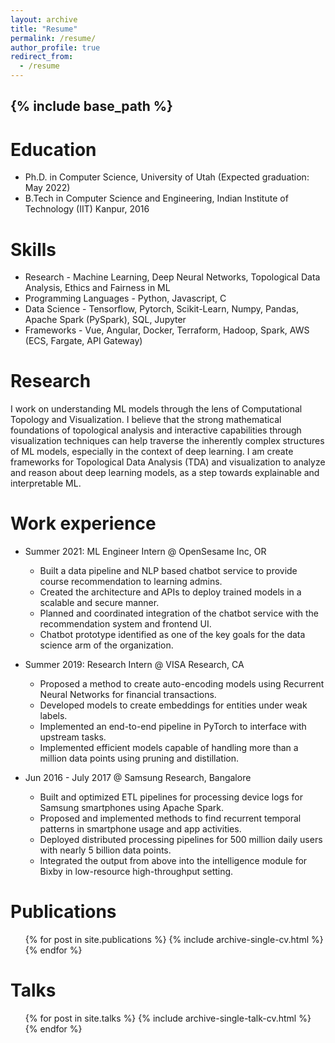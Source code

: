 ```yaml
---
layout: archive
title: "Resume"
permalink: /resume/
author_profile: true
redirect_from:
  - /resume
---
```


{% include base_path %}
---

Education
======
* Ph.D. in Computer Science, University of Utah (Expected graduation: May 2022)
* B.Tech in Computer Science and Engineering, Indian Institute of Technology (IIT) Kanpur, 2016

Skills
======
  * Research - Machine Learning, Deep Neural Networks, Topological Data Analysis, Ethics and Fairness in ML
  * Programming Languages - Python, Javascript, C
  * Data Science - Tensorflow, Pytorch, Scikit-Learn, Numpy, Pandas, Apache Spark (PySpark), SQL, Jupyter
  * Frameworks - Vue, Angular, Docker, Terraform, Hadoop, Spark, AWS (ECS, Fargate, API Gateway)

Research
======
I work on understanding ML models through the lens of Computational Topology and Visualization. I believe that the strong mathematical foundations of topological analysis and interactive capabilities through visualization techniques can help traverse the inherently complex structures of ML models, especially in the context of deep learning. I am create frameworks for Topological Data Analysis (TDA) and visualization to analyze and reason about deep learning models, as a step towards explainable and interpretable ML.

Work experience
======
* Summer 2021: ML Engineer Intern @ OpenSesame Inc, OR
  * Built a data pipeline and NLP based chatbot service to provide course recommendation to learning admins.
  * Created the architecture and APIs to deploy trained models in a scalable and secure manner.
  * Planned and coordinated integration of the chatbot service with the recommendation system and frontend UI. 
  * Chatbot prototype identified as one of the key goals for the data science arm of the organization.

* Summer 2019: Research Intern @ VISA Research, CA
  * Proposed a method to create auto-encoding models using Recurrent Neural Networks for financial transactions.
  * Developed models to create embeddings for entities under weak labels.
  * Implemented an end-to-end pipeline in PyTorch to interface with upstream tasks.
  * Implemented efficient models capable of handling more than a million data points using pruning and distillation.

* Jun 2016 - July 2017 @ Samsung Research, Bangalore
  * Built and optimized ETL pipelines for processing device logs for Samsung smartphones using Apache Spark.
  * Proposed and implemented methods to find recurrent temporal patterns in smartphone usage and app activities.
  * Deployed distributed processing pipelines for 500 million daily users with nearly 5 billion data points.
  * Integrated the output from above into the intelligence module for Bixby in low-resource high-throughput setting.

Publications
======
  <ul>{% for post in site.publications %}
    {% include archive-single-cv.html %}
  {% endfor %}</ul>
  
Talks
======
  <ul>{% for post in site.talks %}
    {% include archive-single-talk-cv.html %}
  {% endfor %}</ul>
  
